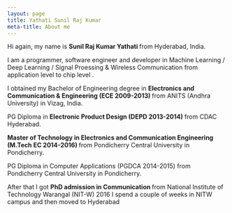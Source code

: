 ```yaml
---
layout: page
title: Yathati Sunil Raj Kumar
meta-title: About me
---
```


<div id="aboutme-section">

<p class="about-text">
<span class="fa fa-briefcase about-icon"></span>
  Hi again, my name is <strong>Sunil Raj Kumar Yathati </strong> from Hyderabad, India.
</p>

<p class="about-text">
<span class="fa fa-code about-icon"></span>
I am a programmer, software engineer and developer in Machine Learning / Deep Learning / Signal Proessing & Wireless Communication from application level to chip level .
</p>

<p class="about-text">
<span class="fa fa-graduation-cap about-icon"></span>
I obtained my Bachelor of Engineering degree in <strong>Electronics and Communication & Engineering (ECE 2009-2013) </strong> from ANITS (Andhra University) in Vizag, India.
  
<p class="about-text">
<span class="fa fa-graduation-cap about-icon"></span>
  PG Diploma in <strong>Electronic Product Design (DEPD 2013-2014) </strong> from CDAC Hyderabad.
  
<p class="about-text">
<span class="fa fa-graduation-cap about-icon"></span>
  <strong>Master of Technology in Electronics and Communication Engineering (M.Tech EC 2014-2016) </strong> from Pondicherry Central University in Pondicherry.
  
<p class="about-text">
<span class="fa fa-graduation-cap about-icon"></span>
  PG Diploma in Computer Applications (PGDCA 2014-2015) </strong>from Pondicherry Central University in Pondicherry.
  
<p class="about-text">  
<span class="fa fa-graduation-cap about-icon"></span>
  After that I got <strong>PhD admission in Communication </strong>from National Institute of Technology Warangal (NIT-W) 2016 I spend a couple of weeks in NITW campus and then moved to Hyderabad
</p>




